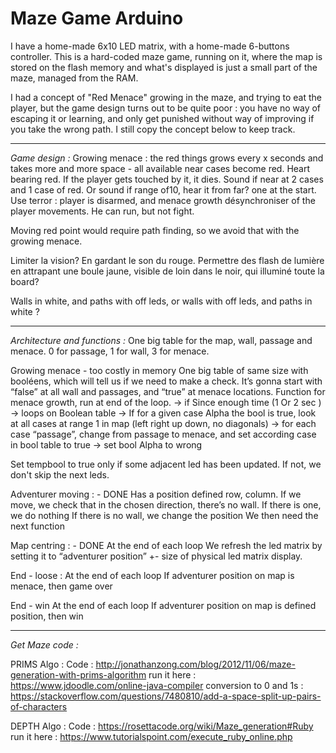# Maze Game Arduino

I have a home-made 6x10 LED matrix, with a home-made 6-buttons controller. This is a hard-coded maze game, running on it, where the map is stored on the flash memory and what's displayed is just a small part of the maze, managed from the RAM.

I had a concept of "Red Menace" growing in the maze, and trying to eat the player, but the game design turns out to be quite poor : you have no way of escaping it or learning, and only get punished without way of improving if you take the wrong path. I still copy the concept below to keep track.

----------------------------------------------
*Game design :*
Growing menace : the red things grows every x seconds and takes more and more space - all available near cases become red. Heart bearing red. If the player gets touched by it, it dies. Sound if near at 2 cases and 1 case of red. Or sound if range of10, hear it from far? one at the start. Use terror : player is disarmed, and menace growth désynchroniser of the player movements. He can run, but not fight.

Moving red point would require path finding, so we avoid that with the growing menace.

Limiter la vision? En gardant le son du rouge. Permettre des flash de lumière en attrapant une boule jaune, visible de loin dans le noir, qui illuminé toute la board?

Walls in white, and paths with off leds, or walls with off leds, and paths in white ?

---------------------------------------------
*Architecture and functions :*
One big table for the map, wall, passage and menace. 0 for passage, 1 for wall, 3 for menace.

Growing menace - too costly in memory
One big table of same size with booléens, which will tell us if we need to make a check. It’s gonna start with “false” at all wall and passages, and “true” at menace locations.
Function for menace growth, run at end of the loop.
-> if Since enough time (1 Or 2 sec )
-> loops on Boolean table
-> If for a given case Alpha the bool is true, look at all cases at range 1 in map (left right up down, no diagonals)
-> for each case “passage”, change from passage to menace, and set according case in bool table to true
-> set bool Alpha to wrong

Set tempbool to true only if some adjacent led has been updated. If not, we don't skip the next leds.


Adventurer moving : - DONE
Has a position defined row, column.
If we move, we check that in the chosen direction, there’s no wall.
If there is one, we do nothing
If there is no wall, we change the position
We then need the next function

Map centring : - DONE
At the end of each loop
We refresh the led matrix by setting it to “adventurer position” +- size of physical led matrix display.

End - loose :
At the end of each loop
If adventurer position on map is menace, then game over

End - win
At the end of each loop
If adventurer position on map is defined position, then win


---------------------------------------
*Get Maze code :*

PRIMS Algo :
Code : http://jonathanzong.com/blog/2012/11/06/maze-generation-with-prims-algorithm
run it here : https://www.jdoodle.com/online-java-compiler
conversion to 0 and 1s : https://stackoverflow.com/questions/7480810/add-a-space-split-up-pairs-of-characters

DEPTH Algo :
Code : https://rosettacode.org/wiki/Maze_generation#Ruby
run it here : https://www.tutorialspoint.com/execute_ruby_online.php